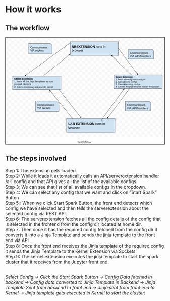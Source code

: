 # How it works

## The workflow

<kbd>
<img src="https://raw.githubusercontent.com/astronomy-commons/sparkmanager/master/docs/images/how_it_works.png" style="border: 1px solid black"/>
</kbd>

## The steps involved

Step 1: The extension gets loaded. <br/>
Step 2: While it loads it automatically calls an API/serverextension handler /all-config and that API gives all the list of the available configs. <br/>
Step 3: We can see that list of all available configs in the dropdown.<br/>
Step 4: We can select any config that we want and click on “Start Spark” Button<br/>
Step 5 : When we click Start Spark Button, the front end detects which config we have selected and then tells the serverextension about the selected config via REST API. <br/>
Step 6: The serverextension fetches all the config details of the config that is selected in the frontend from the config dir located at home dir. <br/>
Step 7: Then once it has the required config fetched from the config dir it converts it into a Jinja Template and sends the jinja template to the front end via API <br/>
Step 8: Once the front end receives the Jinja template of the required config it sends the Jinja Template to the Kernel Extension via Sockets <br/>
Step 9: The kernel extension executes the jinja template to start the spark cluster that it receives from the Jupyter front end. <br/>
<br/>

<i>
 Select Config -> Click the Start Spark Button -> Config Data fetched in backend -> Config data converted to Jinja Template in Backend -> Jinja Template Sent from backend to front end -> Jinja sent from front end to Kernel → Jinja template gets executed in Kernel to start the cluster!
 </i>
